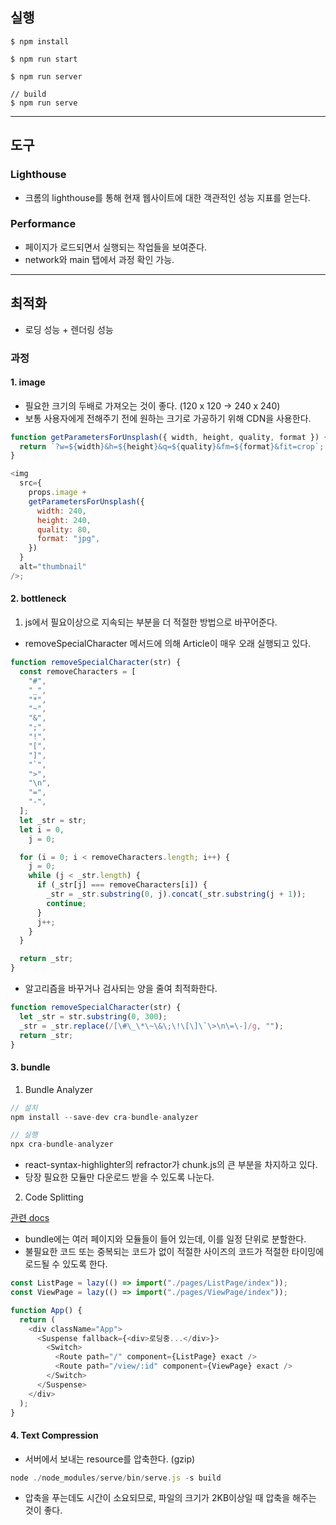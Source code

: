 ## 실행

```
$ npm install

$ npm run start

$ npm run server

// build
$ npm run serve
```

---

## 도구

### Lighthouse

- 크롬의 lighthouse를 통해 현재 웹사이트에 대한 객관적인 성능 지표를 얻는다.

### Performance

- 페이지가 로드되면서 실행되는 작업들을 보여준다.
- network와 main 탭에서 과정 확인 가능.

---

## 최적화

- 로딩 성능 + 렌더링 성능

### 과정

#### 1. image

- 필요한 크기의 두배로 가져오는 것이 좋다. (120 x 120 -> 240 x 240)
- 보통 사용자에게 전해주기 전에 원하는 크기로 가공하기 위해 CDN을 사용한다.

```js
function getParametersForUnsplash({ width, height, quality, format }) {
  return `?w=${width}&h=${height}&q=${quality}&fm=${format}&fit=crop`;
}

<img
  src={
    props.image +
    getParametersForUnsplash({
      width: 240,
      height: 240,
      quality: 80,
      format: "jpg",
    })
  }
  alt="thumbnail"
/>;
```

#### 2. bottleneck

1. js에서 필요이상으로 지속되는 부분을 더 적절한 방법으로 바꾸어준다.

- removeSpecialCharacter 메서드에 의해 Article이 매우 오래 실행되고 있다.

```js
function removeSpecialCharacter(str) {
  const removeCharacters = [
    "#",
    "_",
    "*",
    "~",
    "&",
    ";",
    "!",
    "[",
    "]",
    "`",
    ">",
    "\n",
    "=",
    "-",
  ];
  let _str = str;
  let i = 0,
    j = 0;

  for (i = 0; i < removeCharacters.length; i++) {
    j = 0;
    while (j < _str.length) {
      if (_str[j] === removeCharacters[i]) {
        _str = _str.substring(0, j).concat(_str.substring(j + 1));
        continue;
      }
      j++;
    }
  }

  return _str;
}
```

- 알고리즘을 바꾸거나 검사되는 양을 줄여 최적화한다.

```js
function removeSpecialCharacter(str) {
  let _str = str.substring(0, 300);
  _str = _str.replace(/[\#\_\*\~\&\;\!\[\]\`\>\n\=\-]/g, "");
  return _str;
}
```

#### 3. bundle

1. Bundle Analyzer

```js
// 설치
npm install --save-dev cra-bundle-analyzer

// 실행
npx cra-bundle-analyzer
```

- react-syntax-highlighter의 refractor가 chunk.js의 큰 부분을 차지하고 있다.
- 당장 필요한 모듈만 다운로드 받을 수 있도록 나눈다.

2. Code Splitting

[관련 docs](https://ko.reactjs.org/docs/code-splitting.html)

- bundle에는 여러 페이지와 모듈들이 들어 있는데, 이를 일정 단위로 분할한다.
- 불필요한 코드 또는 중복되는 코드가 없이 적절한 사이즈의 코드가 적절한 타이밍에 로드될 수 있도록 한다.

```js
const ListPage = lazy(() => import("./pages/ListPage/index"));
const ViewPage = lazy(() => import("./pages/ViewPage/index"));

function App() {
  return (
    <div className="App">
      <Suspense fallback={<div>로딩중...</div>}>
        <Switch>
          <Route path="/" component={ListPage} exact />
          <Route path="/view/:id" component={ViewPage} exact />
        </Switch>
      </Suspense>
    </div>
  );
}
```

#### 4. Text Compression

- 서버에서 보내는 resource를 압축한다. (gzip)

```js
node ./node_modules/serve/bin/serve.js -s build
```

- 압축을 푸는데도 시간이 소요되므로, 파일의 크기가 2KB이상일 때 압축을 해주는 것이 좋다.
